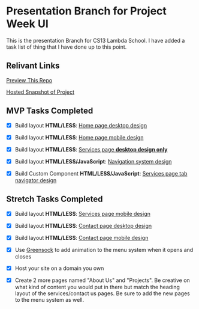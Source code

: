 # Presentation Branch for Project Week UI

This is the presentation Branch for CS13 Lambda School. I have added a task list of thing that I have done up to this point.

## Relivant Links

[Preview This Repo](https://htmlpreview.github.io/?https://github.com/decagondev/User-Interface-Project-Week/blob/master/index.html)

[Hosted Snapshot of Project](https://projects.decadev.co.uk/sandj/)

## MVP Tasks Completed
- [x] Build layout **HTML/LESS**: [Home page desktop design](/DesignFiles/Home/home-desktop.png)

- [x] Build layout **HTML/LESS**: [Home page mobile design](/DesignFiles/Home/home-mobile.png)

-  [x] Build layout **HTML/LESS**: [Services page **desktop design only**](/DesignFiles/Services/services-desktop.png)

- [x] Build layout **HTML/LESS/JavaScript**: [Navigation system design](DesignFiles/Navigation)

- [x] Build Custom Component **HTML/LESS/JavaScript**: [Services page tab navigator design](/DesignFiles/Services/tabs)

## Stretch Tasks Completed

- [x] Build layout **HTML/LESS**: [Services page mobile design](/DesignFiles/Services/services-mobile.png)

- [x] Build layout **HTML/LESS**: [Contact page desktop design](/DesignFiles/Contact/contact-desktop.png)

- [x] Build layout **HTML/LESS**: [Contact page mobile design](/DesignFiles/Contact/contact-mobile.png)

- [x] Use [Greensock](https://greensock.com/gsap) to add animation to the menu system when it opens and closes

- [x] Host your site on a domain you own

- [x] Create 2 more pages named "About Us" and "Projects".  Be creative on what kind of content you would put in there but match the heading layout of the services/contact us pages.  Be sure to add the new pages to the menu system as well.
